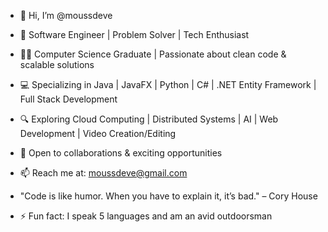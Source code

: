 - 👋 Hi, I’m @moussdeve
- 🚀 Software Engineer | Problem Solver | Tech Enthusiast

- 👨‍🎓 Computer Science Graduate | Passionate about clean code & scalable solutions
- 💻 Specializing in Java | JavaFX | Python | C# | .NET Entity Framework | Full Stack Development
- 🔍 Exploring Cloud Computing | Distributed Systems | AI | Web Development | Video Creation/Editing
- 📌 Open to collaborations & exciting opportunities
- 📫 Reach me at: moussdeve@gmail.com

- "Code is like humor. When you have to explain it, it’s bad." – Cory House
- ⚡ Fun fact: I speak 5 languages and am an avid outdoorsman

<!---
moussdeve/moussdeve is a ✨ special ✨ repository because its `README.md` (this file) appears on your GitHub profile.
You can click the Preview link to take a look at your changes.
--->
